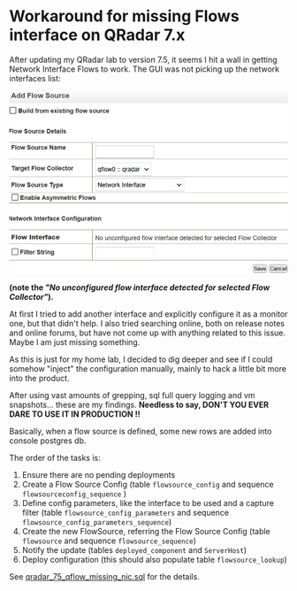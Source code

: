 # Workaround for missing Flows interface on QRadar 7.x

After updating my QRadar lab to version 7.5, it seems I hit a wall in getting Network Interface Flows to work.
The GUI was not picking up the network interfaces list:

![screenshot](https://github.com/davidedg/QRadar-notes/raw/main/LAB_qflow_interface_no_nic/qradar_75_qflow_interface_missing_nic.PNG)

**(note the *"No unconfigured flow interface detected for selected Flow Collector"*).**

At first I tried to add another interface and explicitly configure it as a monitor one, but that didn't help.
I also tried searching online, both on release notes and online forums, but have not come up with anything related to this issue. Maybe I am just missing something.

As this is just for my home lab, I decided to dig deeper and see if I could somehow "inject" the configuration manually, mainly to hack a little bit more into the product.

After using vast amounts of grepping, sql full query logging and vm snapshots...  these are my findings.
**Needless to say, DON'T YOU EVER DARE TO USE IT IN PRODUCTION !!**



Basically, when a flow source is defined, some new rows are added into console postgres db.

The order of the tasks is:
1. Ensure there are no pending deployments
2. Create a Flow Source Config (table `flowsource_config` and sequence `flowsourceconfig_sequence` )
3. Define config parameters, like the interface to be used and a capture filter (table `flowsource_config_parameters` and sequence `flowsource_config_parameters_sequence`)
4. Create the new FlowSource, referring the Flow Source Config (table `flowsource` and sequence `flowsource_sequence`)
5. Notify the update (tables `deployed_component`  and `ServerHost`)
6. Deploy configuration (this should also populate table `flowsource_lookup`)

See [qradar_75_qflow_missing_nic.sql](https://github.com/davidedg/QRadar-notes/blob/main/LAB_qflow_interface_no_nic/qradar_75_qflow_missing_nic.sql) for the details.
